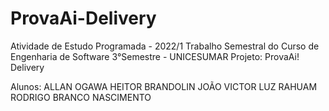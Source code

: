 # ProvaAi-Delivery
Atividade de Estudo Programada - 2022/1
Trabalho Semestral do Curso de Engenharia de Software 3°Semestre - UNICESUMAR
Projeto: ProvaAi! Delivery

Alunos: ALLAN OGAWA
        HEITOR BRANDOLIN
        JOÃO VICTOR LUZ RAHUAM
        RODRIGO BRANCO NASCIMENTO
